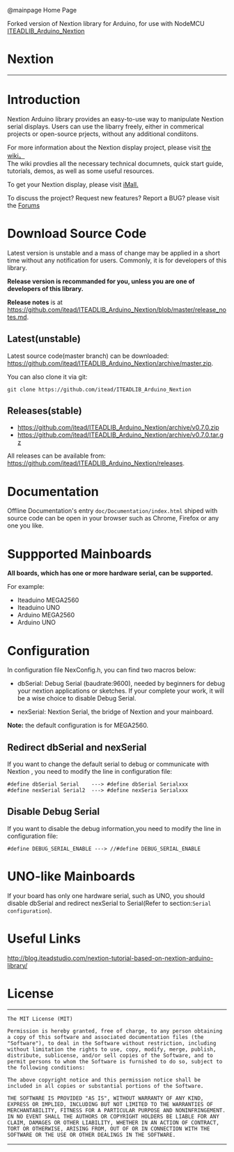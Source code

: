 @mainpage Home Page

Forked version of Nextion library for Arduino, for use with NodeMCU [ITEADLIB_Arduino_Nextion](https://github.com/itead/ITEADLIB_Arduino_Nextion)

# Nextion

--------------------------------------------------------------------------------

# Introduction

Nextion Arduino library provides an easy-to-use way to manipulate Nextion serial
displays. Users can use the libarry freely, either in commerical projects or 
open-source prjects,  without any additional condiitons. 

For more information about the Nextion display project, please visit 
[the wiki。](http://wiki.iteadstudio.com/Nextion_HMI_Solution)  
The wiki provdies all the necessary technical documnets, quick start guide, 
tutorials, demos, as well as some useful resources.

To get your Nextion display, please visit 
[iMall.](http://imall.itead.cc/display/nextion.html)

To discuss the project?  Request new features?  Report a BUG? please visit the 
[Forums](http://support.iteadstudio.com/discussions/1000058038)

# Download Source Code 

Latest version is unstable and a mass of change may be applied in a short time 
without any notification for users. Commonly, it is for developers of this 
library. 

**Release version is recommanded for you, unless you are one of developers of this 
library.**

**Release notes** is at
<https://github.com/itead/ITEADLIB_Arduino_Nextion/blob/master/release_notes.md>.

## Latest(unstable)

Latest source code(master branch) can be downloaded:
  <https://github.com/itead/ITEADLIB_Arduino_Nextion/archive/master.zip>. 

You can also clone it via git:

    git clone https://github.com/itead/ITEADLIB_Arduino_Nextion

## Releases(stable)

  - https://github.com/itead/ITEADLIB_Arduino_Nextion/archive/v0.7.0.zip
  - https://github.com/itead/ITEADLIB_Arduino_Nextion/archive/v0.7.0.tar.gz

All releases can be available from:
<https://github.com/itead/ITEADLIB_Arduino_Nextion/releases>.

# Documentation

Offline Documentation's entry `doc/Documentation/index.html` shiped with source code
can be open in your browser such as Chrome, Firefox or any one you like. 

# Suppported Mainboards

**All boards, which has one or more hardware serial, can be supported.**

For example:

  - Iteaduino MEGA2560
  - Iteaduino UNO
  - Arduino MEGA2560
  - Arduino UNO

# Configuration

In configuration file NexConfig.h, you can find two macros below:

  - dbSerial: Debug Serial (baudrate:9600), needed by beginners for debug your 
    nextion applications or sketches. If your complete your work, it will be a 
    wise choice to disable Debug Serial.

  - nexSerial: Nextion Serial, the bridge of Nextion and your mainboard.

**Note:** the default configuration is for MEGA2560.

## Redirect dbSerial and nexSerial

If you want to change the default serial to debug or communicate with Nextion ,
you need to modify the line in configuration file:

	#define dbSerial Serial    ---> #define dbSerial Serialxxx
    #define nexSerial Serial2  ---> #define nexSeria Serialxxx

## Disable Debug Serial

If you want to disable the debug information,you need to modify the line in 
configuration file:

    #define DEBUG_SERIAL_ENABLE ---> //#define DEBUG_SERIAL_ENABLE

# UNO-like Mainboards

If your board has only one hardware serial, such as UNO, you should disable 
dbSerial and redirect nexSerial to Serial(Refer to section:`Serial configuration`). 

# Useful Links

<http://blog.iteadstudio.com/nextion-tutorial-based-on-nextion-arduino-library/>

# License

-------------------------------------------------------------------------------


    The MIT License (MIT) 

    Permission is hereby granted, free of charge, to any person obtaining a copy of this software and associated documentation files (the "Software"), to deal in the Software without restriction, including without limitation the rights to use, copy, modify, merge, publish, distribute, sublicense, and/or sell copies of the Software, and to permit persons to whom the Software is furnished to do so, subject to the following conditions: 
    
    The above copyright notice and this permission notice shall be included in all copies or substantial portions of the Software.
    
    THE SOFTWARE IS PROVIDED "AS IS", WITHOUT WARRANTY OF ANY KIND, EXPRESS OR IMPLIED, INCLUDING BUT NOT LIMITED TO THE WARRANTIES OF MERCHANTABILITY, FITNESS FOR A PARTICULAR PURPOSE AND NONINFRINGEMENT. IN NO EVENT SHALL THE AUTHORS OR COPYRIGHT HOLDERS BE LIABLE FOR ANY CLAIM, DAMAGES OR OTHER LIABILITY, WHETHER IN AN ACTION OF CONTRACT, TORT OR OTHERWISE, ARISING FROM, OUT OF OR IN CONNECTION WITH THE SOFTWARE OR THE USE OR OTHER DEALINGS IN THE SOFTWARE.


-------------------------------------------------------------------------------
